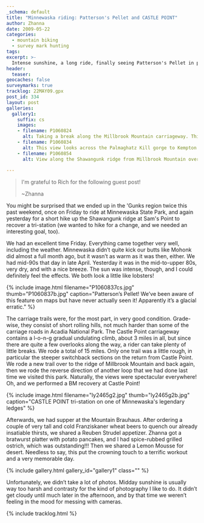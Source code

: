 ```yaml
---
_schema: default
title: "Minnewaska riding: Patterson's Pellet and CASTLE POINT"
author: Zhanna
date: 2009-05-22
categories:
  - mountain biking
  - survey mark hunting
tags:
excerpt: >- 
  Intense sunshine, a long ride, finally seeing Patterson's Pellet in person, and beer and German food to end the day's adventures!  What could be better?!
header:
  teaser:
geocaches: false
surveymarks: true
tracklog: 22MAY09.gpx
post_id: 334
layout: post             
galleries:
  gallery1:
    suffix: cs
    images:
    - filename: P1060824
      alt: Taking a break along the Millbrook Mountain carriageway. This trail is about 3 miles in length with gently rolling terrain.
    - filename: P1060834
      alt: This view looks across the Palmaghatz Kill gorge to Kempton Ledge along the Castle Point carriageway.
    - filename: P1060854
      alt: View along the Shawangunk ridge from Millbrook Mountain overlook. Skytop tower is barely visible atop the highest point on the horizon.
   
---
```


> I'm grateful to Rich for the following guest post! 
> 
> ~Zhanna

You might be surprised that we ended up in the 'Gunks region twice this past weekend, once on Friday to ride at Minnewaska State Park, and again yesterday for a short hike up the Shawangunk ridge at Sam's Point to recover a tri-station (we wanted to hike for a change, and we needed an interesting goal, too).

We had an excellent time Friday.  Everything came together very well, including the weather.  Minnewaska didn’t quite kick our butts like Mohonk did almost a full month ago, but it wasn’t as warm as it was then, either.  We had mid-90s that day in late April.  Yesterday it was in the mid-to-upper 80s, very dry, and with a nice breeze.  The sun was intense, though, and I could definitely feel the effects.  We both look a little like lobsters!  

{% include image.html filename="P1060837cs.jpg" thumb="P1060837b.jpg" caption="Patterson’s Pellet! We’ve been aware of this feature on maps but have never actually seen it! Apparently it’s a glacial erratic." %}

The carriage trails were, for the most part, in very good condition.  Grade-wise, they consist of short rolling hills, not much harder than some of the carriage roads in Acadia National Park.  The Castle Point carriageway contains a l-o-n-g gradual undulating climb, about 3 miles in all, but since there are quite a few overlooks along the way, a rider can take plenty of little breaks.  We rode a total of 15 miles.  Only one trail was a little rough, in particular the steeper switchback sections on the return from Castle Point.  We rode a new trail over to the ridge of Millbrook Mountain and back again, then we rode the reverse direction of another loop that we had done last time we visited this park.  Naturally, the views were spectacular everywhere! Oh, and we performed a BM recovery at Castle Point!

{% include image.html filename="ly2465g2.jpg" thumb="ly2465g2b.jpg" caption="CASTLE POINT tri-station on one of Minnewaska's legendary ledges" %}

Afterwards, we had supper at the Mountain Brauhaus.   After ordering a couple of very tall and cold Franziskaner wheat beers to quench our already insatiable thirsts, we shared a Reuben Strudel appetizer.  Zhanna got a bratwurst platter with potato pancakes, and I had spice-rubbed grilled ostrich, which was outstanding!!!  Then we shared a Lemon Mousse for desert.  Needless to say, this put the crowning touch to a terrific workout and a very memorable day.

{% include gallery.html gallery_id="gallery1" class="" %}

Unfortunately, we didn’t take a lot of photos.  Midday sunshine is usually way too harsh and contrasty for the kind of photography I like to do.  It didn’t get cloudy until much later in the afternoon, and by that time we weren’t feeling in the mood for messing with cameras.  

{% include tracklog.html %}